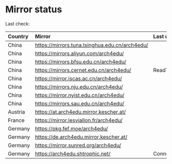 <script src="./time.js"></script>
# Mirror status
Last check: <script type="text/javascript">localize(1760905521.1600764);</script>

|Country|Mirror|Last update|
|:------|:-----|:----------|
|China|https://mirrors.tuna.tsinghua.edu.cn/arch4edu/|<script type="text/javascript">localize(1760899225);</script>|
|China|https://mirrors.aliyun.com/arch4edu/|<script type="text/javascript">localize(1760856488);</script>|
|China|https://mirrors.bfsu.edu.cn/arch4edu/|<script type="text/javascript">localize(1760856488);</script>|
|China|https://mirrors.cernet.edu.cn/arch4edu/|ReadTimeout|
|China|https://mirror.iscas.ac.cn/arch4edu/|<script type="text/javascript">localize(1760856488);</script>|
|China|https://mirrors.nju.edu.cn/arch4edu/|<script type="text/javascript">localize(1760812901);</script>|
|China|https://mirror.nyist.edu.cn/arch4edu/|<script type="text/javascript">localize(1760856488);</script>|
|China|https://mirrors.sau.edu.cn/arch4edu/|<script type="text/javascript">localize(1756795646);</script>|
|Austria|https://at.arch4edu.mirror.kescher.at/|<script type="text/javascript">localize(1760856488);</script>|
|France|https://mirror.lesviallon.fr/arch4edu/|<script type="text/javascript">localize(1760856488);</script>|
|Germany|https://pkg.fef.moe/arch4edu/|<script type="text/javascript">localize(1760856488);</script>|
|Germany|https://de.arch4edu.mirror.kescher.at/|<script type="text/javascript">localize(1760856488);</script>|
|Germany|https://mirror.sunred.org/arch4edu/|<script type="text/javascript">localize(1760856488);</script>|
|Germany|https://arch4edu.shtrophic.net/|ConnectionError|

<script src="./tablefilter/tablefilter.js"></script>
<script src="./table.js"></script>